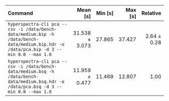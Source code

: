 | Command | Mean [s] | Min [s] | Max [s] | Relative |
|:---|---:|---:|---:|---:|
| `hyperspectra-cli pca --csv -i /data/bench-data/medium.bip -h /data/bench-data/medium.bip.hdr -o /data/pca.bip -d 3 --min 0.0 --max 1.0` | 31.538 ± 3.073 | 27.865 | 37.427 | 2.64 ± 0.28 |
| `hyperspectra-cli pca --csv -i /data/bench-data/medium.bsq -h /data/bench-data/medium.bsq.hdr -o /data/pca.bsq -d 3 --min 0.0 --max 1.0` | 11.959 ± 0.477 | 11.469 | 12.807 | 1.00 |
